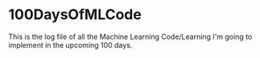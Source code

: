 # 100DaysOfMLCode
This is the log file of all the Machine Learning Code/Learning I'm going to implement in the upcoming 100 days.
